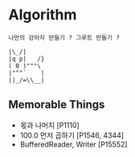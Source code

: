 # Algorithm

```
나만의 강아지 만들기 ? 그루트 만들기 ?

|\_/|
|q p|   /}
( 0 )"""\
|"^"`    |
||_/=\\__|
```

## Memorable Things
* 몫과 나머지 [P1110]
* 100.0 먼저 곱하기 [P1546, 4344]
* BufferedReader, Writer [P15552]
